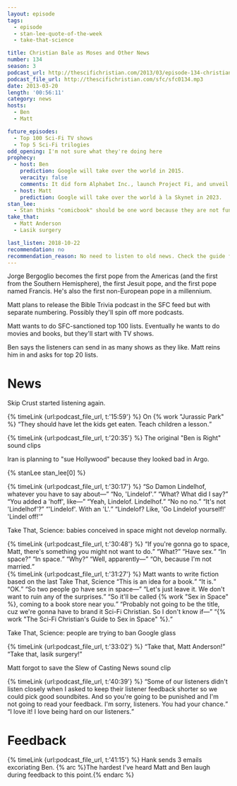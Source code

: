 ```yaml
---
layout: episode
tags:
  - episode
  - stan-lee-quote-of-the-week
  - take-that-science

title: Christian Bale as Moses and Other News
number: 134
season: 3
podcast_url: http://thescifichristian.com/2013/03/episode-134-christian-bale-as-moses-and-other-news/
podcast_file_url: http://thescifichristian.com/sfc/sfc0134.mp3
date: 2013-03-20
length: '00:56:11'
category: news
hosts:
  - Ben
  - Matt

future_episodes:
  - Top 100 Sci-Fi TV shows
  - Top 5 Sci-Fi trilogies
odd_opening: I'm not sure what they're doing here
prophecy:
  - host: Ben
    prediction: Google will take over the world in 2015.
    veracity: false
    comments: It did form Alphabet Inc., launch Project Fi, and unveil a new logo.
  - host: Matt
    prediction: Google will take over the world à la Skynet in 2023.
stan_lee:
  - Stan thinks "comicbook" should be one word because they are not funny books.
take_that:
  - Matt Anderson
  - Lasik surgery

last_listen: 2018-10-22
recommendation: no
recommendation_reason: No need to listen to old news. Check the guide for what's interesting in hindsight.
---
```


Jorge Bergoglio becomes the first pope from the Americas (and the first from the Southern Hemisphere), the first Jesuit pope, and the first pope named Francis. He's also the first non-European pope in a millennium.

Matt plans to release the Bible Trivia podcast in the SFC feed but with separate numbering. Possibly they'll spin off more podcasts. 

Matt wants to do SFC-sanctioned top 100 lists. Eventually he wants to do movies and books, but they'll start with TV shows. 

Ben says the listeners can send in as many shows as they like. Matt reins him in and asks for top 20 lists.



# News
Skip Crust started listening again.

<div class="quote">
  {% timeLink {url:podcast_file_url, t:'15:59'} %}
  <span class="quote-context is-size-6">On {% work "Jurassic Park" %}</span>
  <q class="matt">They should have let the kids get eaten. Teach children a lesson.</q>
</div>

{% timeLink {url:podcast_file_url, t:'20:35'} %} The original "Ben is Right" sound clips

Iran is planning to "sue Hollywood" because they looked bad in Argo.

{% stanLee stan_lee[0] %}

<div class="quote">
  {% timeLink {url:podcast_file_url, t:'30:17'} %}
  <q class="ben">So Damon Lindelhof, whatever you have to say about—</q>
  <q class="matt">No, 'Lindelof'.</q>
  <q class="ben">What? What did I say?</q>
  <q class="matt">You added a 'hoff', like—</q>
  <q class="ben">Yeah, Lindelof. Lindelhof.</q>
  <q class="matt">No no no.</q>
  <q class="ben">It's not 'Lindelhof'?</q>
  <q class="matt">'Lindelof'. With an 'L'.</q>
  <q class="ben">Lindelof? Like, 'Go Lindelof yourself!' 'Lindel off!'</q>
</div>

Take That, Science: babies conceived in space might not develop normally.

<div class="quote">
  {% timeLink {url:podcast_file_url, t:'30:48'} %}
  <q class="ben">If you're gonna go to space, Matt, there's something you might not want to do.</q>
  <q class="matt">What?</q>
  <q class="ben">Have sex.</q>
  <q class="matt">In space?</q>
  <q class="ben">In space.</q>
  <q class="matt">Why?</q>
  <q class="ben">Well, apparently—</q>
  <q class="matt">Oh, because I'm not married.</q>
</div>

<div class="quote">
  {% timeLink {url:podcast_file_url, t:'31:27'} %}
  <span class="quote-context is-size-6">Matt wants to write fiction based on the last Take That, Science</span>
  <q class="matt">This is an idea for a book.</q>
  <q class="ben">It is.</q>
  <q class="matt">OK.</q>
  <q class="ben">So two people go have sex in space—</q>
  <q class="matt">Let's just leave it. We don't want to ruin any of the surprises.</q>
  <q class="ben">So it'll be called {% work "Sex in Space" %}, coming to a book store near you.</q>
  <q class="matt">Probably not going to be the title, cuz we're gonna have to brand it Sci-Fi Christian. So I don't know if—</q>
  <q class="ben">{% work "The Sci-Fi Christian's Guide to Sex in Space" %}.</q>
</div>

Take That, Science: people are trying to ban Google glass 

<div class="quote">
  {% timeLink {url:podcast_file_url, t:'33:02'} %}
  <q class="ben">Take that, Matt Anderson!</q>
  <q class="matt">Take that, lasik surgery!</q>
</div>

Matt forgot to save the Slew of Casting News sound clip

<div class="quote">
  {% timeLink {url:podcast_file_url, t:'40:39'} %}
  <q class="matt">Some of our listeners didn't listen closely when I asked to keep their listener feedback shorter so we could pick good soundbites. And so you're going to be punished and I'm not going to read your feedback. I'm sorry, listeners. You had your chance.</q>
  <q class="ben">I love it! I love being hard on our listeners.</q>
</div>



# Feedback 
{% timeLink {url:podcast_file_url, t:'41:15'} %} Hank sends 3 emails excoriating Ben. {% arc %}The hardest I've heard Matt and Ben laugh during feedback to this point.{% endarc %}